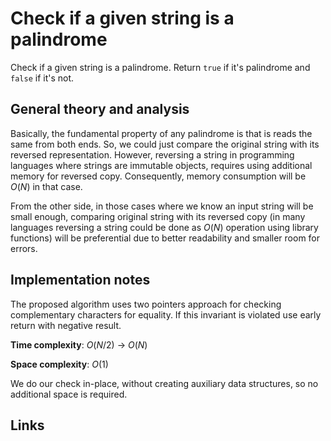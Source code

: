 # Check if a given string is a palindrome

Check if a given string is a palindrome. Return `true` if it's palindrome and `false` if it's not.

## General theory and analysis

Basically, the fundamental property of any palindrome is that is reads the same from both ends. So, we could just compare the original string with its reversed representation. However, reversing a string in programming languages where strings are immutable objects, requires using additional memory for reversed copy. Consequently, memory consumption will be $O(N)$ in that case.

From the other side, in those cases where we know an input string will be small enough, comparing original string with its reversed copy (in many languages reversing a string could be done as $O(N)$ operation using library functions) will be preferential due to better readability and smaller room for errors.

## Implementation notes

The proposed algorithm uses two pointers approach for checking complementary characters for equality.
If this invariant is violated use early return with negative result.

**Time complexity**: $O(N/2)$ -> $O(N)$

**Space complexity**: $O(1)$

We do our check in-place, without creating auxiliary data structures, so no additional space is required.

## Links